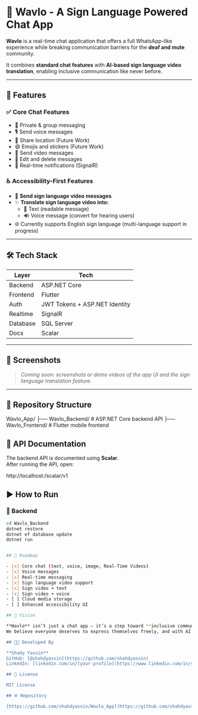 # 📱 Wavlo - A Sign Language Powered Chat App

**Wavlo** is a real-time chat application that offers a full WhatsApp-like experience while breaking communication barriers for the **deaf and mute** community.

It combines **standard chat features** with **AI-based sign language video translation**, enabling inclusive communication like never before.

---

## 🚀 Features

### ✅ Core Chat Features
- 💬 Private & group messaging
- 🎙️ Send voice messages
- 📍 Share location (Future Work)
- 😄 Emojis and stickers (Future Work)
- 🎥 Send video messages
- 🔄 Edit and delete messages
- 🔔 Real-time notifications (SignalR)

### ♿ Accessibility-First Features
- 👋 **Send sign language video messages**
- ✨ **Translate sign language video into:**
  - 📄 Text (readable message)
  - 🔊 Voice message (convert for hearing users)
- 🌐 Currently supports English sign language (multi-language support in progress)

---

## 🛠️ Tech Stack

| Layer       | Tech                          |
|-------------|-------------------------------|
| Backend     | ASP.NET Core                  |
| Frontend    | Flutter                       |
| Auth        | JWT Tokens + ASP.NET Identity |
| Realtime    | SignalR                       |
| Database    | SQL Server                    |
| Docs        | Scalar                        |

---

## 📸 Screenshots

> _Coming soon: screenshots or demo videos of the app UI and the sign language translation feature._

---

## 📁 Repository Structure

Wavlo_App/
├── Wavlo_Backend/ # ASP.NET Core backend API
├── Wavlo_Frontend/ # Flutter mobile frontend


## 📑 API Documentation

The backend API is documented using **Scalar**.  
After running the API, open:

http://localhost:<port>/scalar/v1


## ▶️ How to Run

### 🔧 Backend
```bash
cd Wavlo_Backend
dotnet restore
dotnet ef database update
dotnet run


## 🎯 Roadmap

- [x] Core chat (text, voice, image, Real-Time Videos)
- [x] Voice messages
- [x] Real-time messaging
- [x] Sign language video support
- [x] Sign video ➜ text
- [x] Sign video ➜ voice
- [ ] Cloud media storage
- [ ] Enhanced accessibility UI

## 🧠 Vision

**Wavlo** isn’t just a chat app — it’s a step toward **inclusive communication**.  
We believe everyone deserves to express themselves freely, and with AI and sign language recognition, we're trying to make that happen.

## 👨‍💻 Developed By

**Shady Yassin**  
GitHub: [@shahdyassin](https://github.com/shahdyassin)  
LinkedIn: [linkedin.com/in/[your-profile](https://www.linkedin.com/in/shahd-yassin/)](https://linkedin.com/in/[your-profile](https://www.linkedin.com/in/shahd-yassin/))

## 📜 License

MIT License

## 🌐 Repository

[https://github.com/shahdyassin/Wavlo_App](https://github.com/shahdyassin/Wavlo_App)
